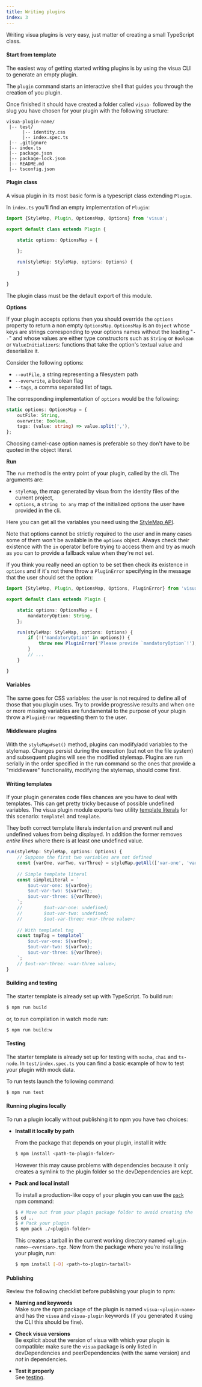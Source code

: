 ```yaml
---
title: Writing plugins
index: 3
---
```


Writing visua plugins is very easy, just matter of creating a small TypeScript class.

#### Start from template

The easiest way of getting started writing plugins is by using the visua CLI to generate an empty plugin.

The `plugin` command starts an interactive shell that guides you through the creation of you plugin.

Once finished it should have created a folder called `visua-` followed by the slug you have chosen for your plugin with
the following structure:

```
visua-plugin-name/
 |-- test/
      |-- identity.css
      |-- index.spec.ts
 |-- .gitignore
 |-- index.ts
 |-- package.json
 |-- package-lock.json
 |-- README.md
 |-- tsconfig.json
```

#### Plugin class

A visua plugin in its most basic form is a typescript class extending `Plugin`.

In `index.ts` you'll find an empty implementation of `Plugin`: 

```typescript
import {StyleMap, Plugin, OptionsMap, Options} from 'visua';

export default class extends Plugin {

    static options: OptionsMap = {
        
    };

    run(styleMap: StyleMap, options: Options) {
        
    }

}
```

The plugin class must be the default export of this module.

**Options**

If your plugin accepts options then you should override the `options` property to return a non empty `OptionsMap`.
`OptionsMap` is an `Object` whose keys are strings corresponding to your options names without the leading "`--`"
and whose values are either type constructors such as `String` or `Boolean` or `ValueInitializer`s: functions that take
the option's textual value and deserialize it.

Consider the following options:

- `--outFile`, a string representing a filesystem path
- `--overwrite`, a boolean flag
- `--tags`, a comma separated list of tags.

The corresponding implementation of `options` would be the following:

```typescript
static options: OptionsMap = {
    outFile: String,
    overwrite: Boolean,
    tags: (value: string) => value.split(','),
};
```

Choosing camel-case option names is preferable so they don't have to be quoted in the object literal.

**Run**

The `run` method is the entry point of your plugin, called by the cli. The arguments are:

- `styleMap`, the map generated by visua from the identity files of the current project,
- `options`, a `string to any` map of the initialized options the user have provided in the cli.

Here you can get all the variables you need using the [StyleMap API](../visua-api#stylemap).

Note that options cannot be strictly required to the user and in many cases some of them won't be available in the 
`options` object. Always check their existence with the `in` operator before trying to access them and try as much as 
you can to provide a fallback value when they're not set.

If you think you really need an option to be set then check its existence in `options` and if it's not there
throw a `PluginError` specifying in the message that the user should set the option:

```typescript
import {StyleMap, Plugin, OptionsMap, Options, PluginError} from 'visua';

export default class extends Plugin {

    static options: OptionsMap = {
        mandatoryOption: String,
    };

    run(styleMap: StyleMap, options: Options) {
        if (!('mandatoryOption' in options)) {
            throw new PluginError('Please provide `mandatoryOption`!');
        }
        // ...
    }

}
```

#### Variables

The same goes for CSS variables: the user is not required to define all of those that you plugin uses. Try to provide
progressive results and when one or more missing variables are fundamental to the purpose of your plugin throw a
`PluginError` requesting them to the user.

#### Middleware plugins

With the `styleMap#set()` method, plugins can modify/add variables to the stylemap. Changes persist during the
execution (but not on the file system) and subsequent plugins will see the modified stylemap. Plugins are run serially
in the order specified in the run command so the ones that provide a "middleware" functionality, modifying the stylemap,
should come first. 

#### Writing templates

If your plugin generates code files chances are you have to deal with templates. This can get pretty tricky because of
possible undefined variables. The visua plugin module exports two utility 
[template literals](https://developer.mozilla.org/it/docs/Web/JavaScript/Reference/template_strings) for this scenario:
`templatel` and `template`.

They both correct template literals indentation and prevent null and undefined values from being displayed. In addition
the former removes _entire lines_ where there is at least one undefined value.

```typescript
run(styleMap: StyleMap, options: Options) {
    // Suppose the first two variables are not defined
    const {varOne, varTwo, varThree} = styleMap.getAll(['var-one', 'var-two', 'var-three']);
    
    // Simple template literal
    const simpleLiteral = `
        $out-var-one: ${varOne};
        $out-var-two: ${varTwo};
        $out-var-three: ${varThree};
    `;
    //        $out-var-one: undefined;
    //        $out-var-two: undefined;
    //        $out-var-three: <var-three value>;
    
    // With templatel tag
    const tmpTag = templatel`
        $out-var-one: ${varOne};
        $out-var-two: ${varTwo};
        $out-var-three: ${varThree};
    `;
    // $out-var-three: <var-three value>;
}
```

#### Building and testing

The starter template is already set up with TypeScript. To build run:

```bash
$ npm run build
```

or, to run compilation in watch mode run:

```bash
$ npm run build:w
```

#### Testing

The starter template is already set up for testing with `mocha`, `chai` and `ts-node`. In `test/index.spec.ts` you can
find a basic example of how to test your plugin with mock data.

To run tests launch the following command:

```bash
$ npm run test
```

#### Running plugins locally

To run a plugin locally without publishing it to npm you have two choices:

- **Install it locally by path**  
  
  From the package that depends on your plugin, install it with:
  
  ```bash
  $ npm install <path-to-plugin-folder>
  ```
  
  However this may cause problems with dependencies because it only creates a symlink to the plugin folder so the
  devDependencies are kept.
  
- **Pack and local install**
  
  To install a production-like copy of your plugin you can use the [`pack`](https://docs.npmjs.com/cli/pack.html) npm
  command:
  
  ```bash
  $ # Move out from your plugin package folder to avoid creating the tarball here
  $ cd ..
  $ # Pack your plugin
  $ npm pack ./<plugin-folder>
  ```
  
  This creates a tarball in the current working directory named `<plugin-name>-<version>.tgz`.
  Now from the package where you're installing your plugin, run:
  
  ```bash
  $ npm install [-D] <path-to-plugin-tarball>
  ```

#### Publishing

Review the following checklist before publishing your plugin to npm:

- **Naming and keywords**  
  Make sure the npm package of the plugin is named `visua-<plugin-name>` and has the `visua` and `visua-plugin` keywords
  (if you generated it using the CLI this should be fine).

- **Check visua versions**  
  Be explicit about the version of visua with which your plugin is compatible: make sure the `visua` package is 
  only listed in devDependencies and peerDependencies (with the same version) and *not* in dependencies.
  
- **Test it properly**  
  See [testing](#testing).
